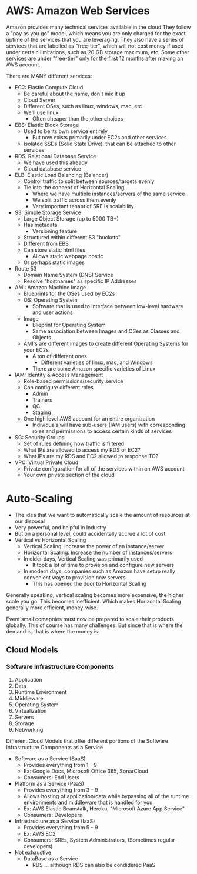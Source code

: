 # AWS: Amazon Web Services
Amazon provides many technical services available in the cloud
They follow a "pay as you go" model, which means you are only charged for the exact uptime of the services that you are leveraging.
They also have a series of services that are labelled as "free-tier", which will not cost money if used under certain limitations, such as 20 GB storage maximum, etc.
Some other services are under "free-tier" only for the first 12 months after making an AWS account.

There are MANY different services:
- EC2: Elastic Compute Cloud
    - Be careful about the name, don't mix it up
    - Cloud Server
    - Different OSes, such as linux, windows, mac, etc
    - We'll use linux
        - Often cheaper than the other choices
- EBS: Elastic Block Storage
    - Used to be its own service entirely
        - But now exists primarily under EC2s and other services
    - Isolated SSDs (Solid State Drive), that can be attached to other services
- RDS: Relational Database Service
    - We have used this already
    - Cloud database service
- ELB: Elastic Load Balancing (Balancer)
    - Control traffic to split between sources/targets evenly
    - Tie into the concept of Horizontal Scaling
        - Where we have multiple instances/servers of the same service
        - We split traffic across them evenly
        - Very important tenant of SRE is scalability
- S3: Simple Storage Service
    - Large Object Storage (up to 5000 TB+)
    - Has metadata
        - Versioning feature
    - Structured within different S3 "buckets"
    - Different from EBS
    - Can store static html files
        - Allows static webpage hostic
    - Or perhaps static images
- Route 53
    - Domain Name System (DNS) Service
    - Resolve "hostnames" as specific IP Addresses
- AMI: Amazon Machine Image
    - Blueprints for the OSes used by EC2s
    - OS: Operating System
        - Software that is used to interface between low-level hardware and user actions
    - Image
        - Blieprint for Operating System
        - Same association between Images and OSes as Classes and Objects
    - AMI's are different images to create different Operating Systems for your EC2s
        - A ton of different ones
            - Different varieties of linux, mac, and Windows
        - There are some Amazon specific varieties of Linux
- IAM: Identity & Access Management
    - Role-based permissions/security service
    - Can configure different roles
        - Admin
        - Trainers
        - QC
        - Staging
    - One high level AWS account for an entire organization
        - Individuals will have sub-users (IAM users) with corresponding roles and permissions
            to access certain kinds of services
- SG: Security Groups
    - Set of rules defining how traffic is filtered
    - What IPs are allowed to access my RDS or EC2?
    - What IPs are my RDS and EC2 allowed to response TO?
- VPC: Virtual Private Cloud
    - Private configuration for all of the services within an AWS account
    - Your own private section of the cloud

# Auto-Scaling
- The idea that we want to automatically scale the amount of resources at our disposal
- Very powerful, and helpful in Industry
- But on a personal level, could accidentally accrue a lot of cost
- Vertical vs Horizontal Scaling
    - Vertical Scaling: Increase the power of an instance/server
    - Horizontal Scaling: Increase the number of instances/servers
    - In older days, Vertical Scaling was primarily used
        - It took a lot of time to provision and configure new servers
    - In modern days, companies such as Amazon have setup really convenient ways
        to provision new servers
        - This has opened the door to Horizontal Scaling

Generally speaking, vertical scaling becomes more expensive, the higher scale you go. This becomes inefficient. Which makes Horizontal Scaling generally more efficient, money-wise.

Event small comapnies must now be prepared to scale their products globally. This of course has many challenges. But since that is where the demand is, that is where the money is.

## Cloud Models

### Software Infrastructure Components
1. Application
2. Data
3. Runtime Environment
4. Middleware
5. Operating System
6. Virtualization
7. Servers
8. Storage
9. Networking

Different Cloud Models that offer different portions of the Software Infrastructure Components
    as a Service
- Software as a Service (SaaS)
    - Provides everything from 1 - 9
    - Ex: Google Docs, Microsoft Office 365, SonarCloud
    - Consumers: End Users
- Platform as a Service (PaaS)
    - Provides everything from 3 - 9
    - Allows hosting of application/data while bypassing all of the runtime environments and middleware that is handled for you
    - Ex: AWS Elastic Beanstalk, Heroku, "Microsoft Azure App Service"
    - Consumers: Developers
- Infrastructure as a Service (IaaS)
    - Provides everything from 5 - 9
    - Ex: AWS EC2
    - Consumers: SREs, System Administrators, (Sometimes regular developers)
- Not exhaustive
    - DataBase as a Service
        - RDS ... although RDS can also be condidered PaaS
